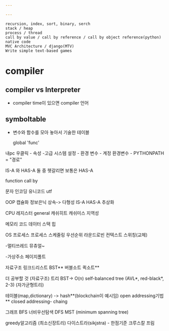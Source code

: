 ```yaml
---

---
```


~~~foundation knowledge quiz(nexon)
recursion, index, sort, binary, serch
stack / heap
process / thread
call by value / call by reference / call by object reference(python)
native code
MVC Architecture / django(MTV)
Write simple text-based games
~~~

# compiler

## compiler vs Interpreter

- compiler time이 있으면 compiler 언어


## symboltable

- 변수와 함수를 모아 놓아서 기술한 테이블

    global
    'func'



내pc 우클릭 - 속성 -고급 시스템 설정 -  환경 변수 - 계정 환경변수 - PYTHONPATH = "경로"

IS-A 와 HAS-A 둘 중 헷갈리면 보통은 HAS-A










function
call by

문자
인코딩
유니코드
utf

OOP
캡슐화
정보은닉
상속-> 다형성
IS-A
HAS-A
추상화

CPU
레지스터
general 
캐쉬히트 캐쉬미스
지역성

메모리
코드
데이터
스택
힙

OS
프로세스
프로세스 스케줄링
우선순위
라운드로빈
컨텍스트 스위칭(교체)

-멀티쓰레드
뮤츄얼~

-가상주소
페이지폴트

자료구조
링크드리스트
BST**
버블소트
퀵소트**

더 공부할 것 (자료구조)
트리 BST-> O(n)
self-balanced tree (AVL*, red-black*, 2-3) (자가균형트리)

테이블(map,dictionary) -> hash**(blockchain이 예시임)
open addressing기법**
closed addressing- chaing 

그래프
BFS 너비우선탐색
DFS
MST (minimum spanning tree)

greedy알고리즘 (최소신장트리)
다이스트라(sikjstra) - 한점기준
크루스칼
프림